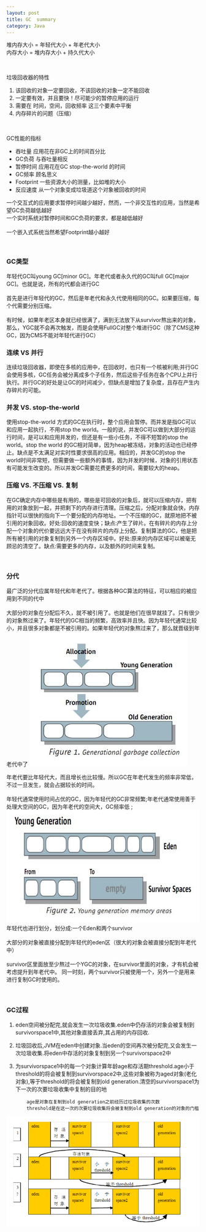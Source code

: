 ```yaml
---
layout: post
title: GC  summary
category: Java
---
```

堆内存大小 = 年轻代大小 + 年老代大小 <br/>
内存大小   = 堆内存大小 + 持久代大小  

<br/>            
            
垃圾回收器的特性                
1. 该回收的对象一定要回收，不该回收的对象一定不能回收     
2. 一定要有效，并且要快！尽可能少的暂停应用的运行      
3. 需要在 时间，空间，回收频率 这三个要素中平衡      
4. 内存碎片的问题（压缩）

<br/>  
       
GC性能的指标        
- 吞吐量 应用花在非GC上的时间百分比    
- GC负荷 与吞吐量相反     
- 暂停时间 应用花在GC stop-the-world 的时间     
- GC频率 顾名思义    
- Footprint 一些资源大小的测量，比如堆的大小    
- 反应速度 从一个对象变成垃圾道这个对象被回收的时间     

一个交互式的应用要求暂停时间越少越好，然而，一个非交互性的应用，当然是希望GC负荷越低越好 <br/> 
一个实时系统对暂停时间和GC负荷的要求，都是越低越好 <br/>  
一个嵌入式系统当然希望Footprint越小越好 <br/>  


<br/>   

### GC类型
年轻代GC叫young GC[minor GC]。年老代或者永久代的GC叫full GC[major GC]。也就是说，所有的代都会进行GC  <br/>  
首先是进行年轻代的GC，然后是年老代和永久代使用相同的GC。如果要压缩，每个代需要分别压缩。  <br/>  
有时候，如果年老区本身就已经很满了，满到无法放下从survivor熬出来的对象，那么，YGC就不会再次触发，而是会使用FullGC对整个堆进行GC（除了CMS这种GC，因为CMS不能对年轻代进行GC）   <br/>   

### 连续 VS 并行
连续垃圾回收器，即使在多核的应用中，在回收时，也只有一个核被利用;并行GC会使用多核，GC任务会被分离成多个子任务，然后这些子任务在各个CPU上并行执行。并行GC的好处是让GC的时间减少，但缺点是增加了复杂度，且存在产生内存碎片的可能。   <br/>  

### 并发 VS. stop-the-world
使用stop-the-world 方式的GC在执行时，整个应用会暂停。而并发是指GC可以和应用一起执行，不用stop the world。一般的说，并发GC可以做到大部分的运行时间，是可以和应用并发的，但还是有一些小任务，不得不短暂的stop the world。stop the world 的GC相对简单，因为heap被冻结，对象的活动也已经停止。缺点是不太满足对实时性要求很高的应用。相应的，并发GC的stop the world时间非常短，但需要做一些额外的事情，因为并发的时候，对象的引用状态有可能发生改变的。所以并发GC需要花费更多的时间，需要较大的heap。  <br/>  

### 压缩 VS. 不压缩 VS. 复制
在GC确定内存中哪些是有用的，哪些是可回收的对象后，就可以压缩内存，把有用的对象放到一起，并把剩下的内存进行清理。压缩之后，分配对象就会快，内存指针可以很快的指向下一个要分配的内存地址。一个不压缩的GC，就原地把不被引用的对象回收。好处:回收的速度变快；缺点:产生了碎片。在有碎片的内存上分配一个对象的代价要远远大于在没有碎片的内存上分配。复制算法的GC，他是把所有被引用的对象复制到另外一个内存区域中。好处:原来的内存区域可以被毫无顾忌的清空了。缺点:需要更多的内存，以及额外的时间来复制。  <br/> <br/>  <br/>  


###  分代
最广泛的分代应属年轻代和年老代了。根据各种GC算法的特征，可以相应的被应用到不同的代中 <br/>  
大部分的对象在分配后不久，就不被引用了。也就是他们在很早就挂了。只有很少的对象熬过来了。年轻代的GC相当的频繁，高效率并且快。因为年轻代通常比较小，并且很多对象都是不被引用的。如果年轻代的对象熬过来了，那么就晋级到年老代中了
![](https://github.com/wangmingli/wangmingli.github.io/raw/master/pic/gc_1.jpg)   <br/>  

年老代要比年轻代大，而且增长也比较慢。所以GC在年老代发生的频率非常低，不过一旦发生，就会占据较长的时间。<br/>  
年轻代通常使用时间占优的GC，因为年轻代的GC非常频繁;年老代通常使用善于处理大空间的GC，因为年老代的空间大，GC频率低 ;
![](https://github.com/wangmingli/wangmingli.github.io/raw/master/pic/gc_2.jpg)     
年轻代也进行划分，划分成:一个Eden和两个survivor  <br/>  
大部分的对象被直接分配到年轻代的eden区（很大的对象会被直接分配到年老代中）<br/>  
survivor区里面放至少熬过一个YGC的对象，在survivor里面的对象，才有机会被考虑提升到年老代中。
同一时刻，两个survivor只被使用一个，另外一个是用来进行复制GC时使用的。  
  <br/>  <br/>

### GC过程
1. eden空间被分配完,就会发生一次垃圾收集.eden中仍存活的对象会被复制到survivorspace1中,其他对象直接丢弃,其占用的内存回收.  

2. 垃圾回收后,JVM在eden中创建对象.当eden的空间再次被分配完,又会发生一次垃圾收集.将eden中存活的对象复制到另一个survivorspace2中  

3. 为survivorspace1中的每一个对象计算年龄age和存活期threshold.age小于threshold的将会被复制到survivorspace2中,这些对象被称为aged对象(老化对象),等于threshold的将会被复制到old generation.清空的survivorspace1为下一次的次要垃圾收集中复制的目的地

           age是对象在复制到old generation之前经历过垃圾收集的次数
           threshold是在这一次的次要垃圾收集将会被复制到old generation的对象的门槛


    
![](https://github.com/wangmingli/wangmingli.github.io/raw/master/pic/gc_3.jpg)   <br/>







